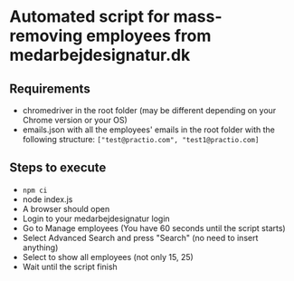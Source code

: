# Automated script for mass-removing employees from medarbejdesignatur.dk

## Requirements

- chromedriver in the root folder (may be different depending on your Chrome version or your OS)
- emails.json with all the employees' emails in the root folder with the following structure: `["test@practio.com", "test1@practio.com]`

## Steps to execute

- `npm ci`
- node index.js
- A browser should open
- Login to your medarbejdesignatur login
- Go to Manage employees (You have 60 seconds until the script starts)
- Select Advanced Search and press "Search" (no need to insert anything)
- Select to show all employees (not only 15, 25)
- Wait until the script finish
